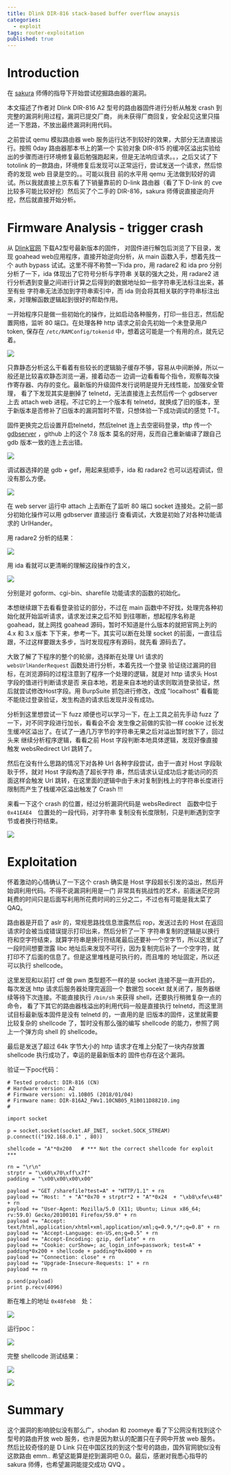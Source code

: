 ```yaml
---
title: Dlink DIR-816 stack-based buffer overflow anaysis
categories:
  - exploit
tags: router-exploitation
published: true
---
```


# Introduction

在 [sakura](http://eternalsakura13.com/) 师傅的指导下开始尝试挖掘路由器的漏洞。

本文描述了作者对 Dlink DIR-816 A2 型号的路由器固件进行分析从触发 crash 到完整的漏洞利用过程，漏洞已提交厂商，
尚未获得厂商回复，安全起见这里只描述一下思路，不放出最终漏洞利用代码。

之前尝试 qemu 模拟路由器 web 服务运行达不到较好的效果，大部分无法直接运行。按照 0day 路由器那本书上的第一个
实验对象 DIR-815 的缓冲区溢出实验给出的步骤而进行环境修复最后勉强跑起来，但是无法响应请求。。，之后又试了下
totolink 的一款路由，环境修复后发现可以正常运行，尝试发送一个请求，然后惊奇的发现 web 目录是空的。。可能以我目
前的水平用 qemu 无法做到较好的调试。所以我就直接上京东看了下销量靠前的 D-link 路由器（看了下 D-link 的 cve
比较多可能比较好挖）然后买了个二手的 DIR-816，sakura 师傅说直接逆向开挖，然后就直接开始分析。

# Firmware Analysis - trigger crash

从 [Dlink官网](http://support.dlink.com.cn/ProductInfo.aspx?m=DIR-816) 下载A2型号最新版本的固件，
对固件进行解包后浏览了下目录，发现 goahead web应用程序，直接开始逆向分析，从 main 函数入手，想着先找一个 auth
bypass 试试。这里不得不称赞一下ida pro，用 radare2 和 ida pro 分别分析了一下，ida 体现出了它符号分析与字符串
关联的强大之处，用 radare2 进行分析遇到变量之间进行计算之后得到的数据地址如一些字符串无法标注出来，甚至有些
字符串无法添加到字符串索引中，而 ida 则会将其相关联的字符串标注出来，对理解函数逻辑起到很好的帮助作用。

一开始程序只是做一些初始化的操作，比如启动各种服务，打印一些日志，然后配置网络，监听 80 端口。在处理各种 http
请求之前会先初始一个未登录用户 token, 保存在 `/etc/RAMConfig/tokenid` 中，想着这可能是一个有用的点，就先记着。

![]({{site.baseurl}}/images/18-5-11-1.png)

只靠静态分析这么干看着有些较长的逻辑脑子缓存不够，容易从中间断掉，所以一般还是比较喜欢静态浏览一遍，接着动态一
边调一边看看每个指令，观察每次操作寄存器、内存的变化。最新版的升级固件发行说明是提升无线性能，加强安全管理，
看了下发现其实是删掉了 telnetd，无法直接连上去然后传一个 gdbserver 上去 attach web 进程。不过它的上一个版本有
telnetd，就换成了旧的版本，至于新版本是否修补了旧版本的漏洞暂时不管，只想体验一下成功调试的感觉 T-T。

固件更换完之后设置开启telnetd，然后telnet 连上去空密码登录，tftp 传一个
[gdbserver](https://github.com/rapid7/embedded-tools/tree/master/binaries/gdbserver) ，github 上的这个 7.8 版本
莫名的好用，反而自己重新编译了跟自己 gdb 版本一致的连上去出错。

![]({{site.baseurl}}/images/18-5-11-2.png)

调试器选择的是 gdb + gef，用起来挺顺手，ida 和 radare2 也可以远程调试，但没有那么方便。

![]({{site.baseurl}}/images/18-5-11-3.png)

在 web server 运行中 attach 上去断在了监听 80 端口 socket 连接处。之前一部分初始化操作可以用 gdbserver 直接运行
查看调试，大致是初始了对各种功能请求的 UrlHander。

用 radare2 分析的结果：

![]({{site.baseurl}}/images/18-5-11-4.png)

用 ida 看就可以更清晰的理解这段操作的含义，

![]({{site.baseurl}}/images/18-5-11-5.png)

分别是对 goform、cgi-bin、sharefile 功能请求的函数的初始化。

本想继续跟下去看看登录验证的部分，不过在 main 函数中不好找，处理完各种初始化就开始监听请求，请求发过来之后不知
到往哪断，想起程序名称是 goahead，就上网找 goahead 源码，暂时不知道是什么版本的就把官网上列的 4.x 和 3.x 版本
下下来，参考一下。其实可以断在处理 socket 的前面，一直往后跟，不过这样要跟太多步，当时发现程序有源码，就先看
源码去了。

大致了解了下程序的整个的轮廓，选择断在处理 Url 请求的 `websUrlHanderRequest` 函数处进行分析，本着先找一个登录
验证绕过漏洞的目标，在浏览源码的过程注意到了程序一个处理的逻辑，就是对 http 请求头 Host 字段的值进行判断请求是否
来自本地，若是来自本地的请求则取消登录验证，然后就尝试修改Host字段。用 BurpSuite 抓包进行修改，改成 "localhost"
看看能不能绕过登录验证，发生构造的请求后发现并没有成功。

分析到这里想尝试一下 fuzz 顺便也可以学习一下，在上工具之前先手动 fuzz 了一下，对不同字段进行加长，看看会不会
发生像之前做的实验一样 cookie 过长发生缓冲区溢出了。在试了一通几万字节的字符串无果之后对溢出暂时放下了，回过头来
继续分析程序逻辑，看看之前 Host 字段判断本地具体逻辑，发现好像直接触发 websRedirect Url 跳转了。

然后在没有什么思路的情况下对各种 Url 各种字段尝试，由于一直对 Host 字段耿耿于怀，就对 Host 字段构造了超长字符
串，然后请求认证成功后才能访问的页面这样会触发 Url 跳转，在这里面的逻辑中由于未对复制到栈上的字符串长度进行
限制而产生了栈缓冲区溢出触发了 Crash !!!

来看一下这个 crash 的位置，经过分析漏洞代码是 websRedirect　函数中位于 `0x41EAE4`　位置处的一段代码，对字符串
复制没有长度限制，只是判断遇到空字节或者换行符结束。

![]({{site.baseurl}}/images/18-5-11-8.png)

# Exploitation

怀着激动的心情确认了一下这个 crash 确实是 Host 字段超长引发的溢出，然后开始调利用代码。不得不说漏洞利用是一门
非常具有挑战性的艺术，前面迷茫挖洞耗费的时间只是后面写利用所花费时间的三分之二，不过也有可能是我太菜了QAQ。

路由器是开启了 aslr 的，常规思路找信息泄露然后 rop，发送过去的 Host 在返回请求时会被当成错误提示打印出来，然后分析了一下
字符串复制的逻辑是以换行符和空字符结束，就算字符串是换行符结尾最后还要补一个空字节，所以这里试了一段时间想要泄露
libc 地址后来发现不可行，因为复制完后补了一个空字符，就打印不了后面的信息了。但是这里堆栈是可执行的，而且堆的
地址固定，所以还可以执行 shellcode。

这里发现和以前打 ctf 做 pwn 类型题不一样的是 socket 连接不是一直开启的，每次发送 http 请求后服务器处理完返回一个
数据包 socekt 就关闭了，服务器继续等待下次连接。不能直接执行 `/bin/sh` 来获得 shell，还要执行稍微复杂一点的命令，
看了下其它的路由器栈溢出的利用代码一般是直接执行 telnetd，而这里测试目标最新版本固件是没有 telnetd 的，一直用的是
旧版本的固件，这里就需要比较复杂的 shellcode 了，暂时没有那么强的编写 shellcode 的能力，参照了网上一个弹方向
shell 的 shellcode。

最后是发送了超过 64k 字节大小的 http 请求才在堆上分配了一块内存放置 shellcode 执行成功了，幸运的是最新版本的
固件也存在这个漏洞。

验证一下poc代码：

```
# Tested product: DIR-816 (CN)
# Hardware version: A2
# Firmware version: v1.10B05 (2018/01/04)
# Firmware name: DIR-816A2_FWv1.10CNB05_R1B011D88210.img
#

import socket

p = socket.socket(socket.AF_INET, socket.SOCK_STREAM)                 
p.connect(("192.168.0.1" , 80))

shellcode = "A"*0x200   # *** Not the correct shellcode for exploit ***

rn = "\r\n"
strptr = "\x60\x70\xff\x7f"
padding = "\x00\x00\x00\x00"

payload = "GET /sharefile?test=A" + "HTTP/1.1" + rn
payload += "Host: " + "A"*0x70 + strptr*2 + "A"*0x24  + "\xb8\xfe\x48" + rn
payload += "User-Agent: Mozilla/5.0 (X11; Ubuntu; Linux x86_64; rv:59.0) Gecko/20100101 Firefox/59.0" + rn
payload += "Accept: text/html,application/xhtml+xml,application/xml;q=0.9,*/*;q=0.8" + rn
payload += "Accept-Language: en-US,en;q=0.5" + rn
payload += "Accept-Encoding: gzip, deflate" + rn
payload += "Cookie: curShow=; ac_login_info=passwork; test=A" + padding*0x200 + shellcode + padding*0x4000 + rn
payload += "Connection: close" + rn
payload += "Upgrade-Insecure-Requests: 1" + rn
payload += rn

p.send(payload)
print p.recv(4096)
```

断在堆上的地址 `0x48feb8`　处：

![]({{site.baseurl}}/images/18-5-11-8.png)

运行poc：

![]({{site.baseurl}}/images/18-5-11-9.png)

完整 shellcode 测试结果：

![]({{site.baseurl}}/images/18-5-11-6.png)

![]({{site.baseurl}}/images/18-5-11-7.png)

# Summary

这个漏洞的影响貌似没有那么广，shodan 和 zoomeye
看了下公网没有找到这个型号的路由开放 web 服务，也许是因为默认的配置只在子网中开放 web 服务。
然后比较奇怪的是 D Link 只在中国区找的到这个型号的路由，国外官网貌似没有这款路由
emm.. 希望这能算是挖到漏洞吧 0.0。最后，感谢对我悉心指导的 sakura 师傅，也希望漏洞能提交成功 QVQ 。
